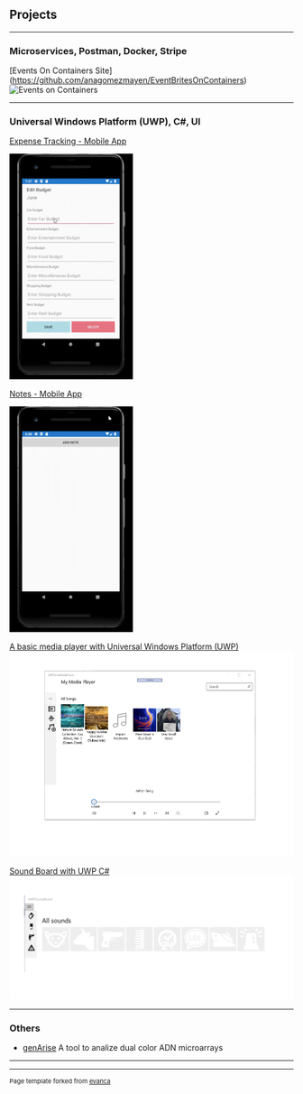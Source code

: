 ## Projects

---

### Microservices, Postman, Docker, Stripe

[Events  On Containers Site] (https://github.com/anagomezmayen/EventBritesOnContainers)
<img src="images/events.gif?raw=true" alt="Events on Containers" />

---
### Universal Windows Platform (UWP), C#, UI

[Expense Tracking - Mobile App](https://github.com/hanbokhe/ExpenseTrackingApp)

<img src="images/ExpenseTrackingApp.gif?raw=true" height="400" alt="Expense Tracking App" />

[Notes - Mobile App](https://github.com/anagomezmayen/PhoneNotesApp)

<img src="images/NotesApp.gif?raw=true" height="400" alt="Notes App" />

[A basic media player with Universal Windows Platform (UWP)](https://github.com/anagomezmayen/UWPBasicMediaPlayer)
<img src="images/MediaPlayer.png?raw=true"/>

[Sound Board with UWP C#](https://github.com/anagomezmayen/UWPSoundBoard)
<img src="images/soundBoard.png?raw=true"/>


---

### Others

- [genArise](https://www.bioconductor.org/packages/release/bioc/html/genArise.html) A tool to analize dual color ADN microarrays

---



---
<p style="font-size:11px">Page template forked from <a href="https://github.com/evanca/quick-portfolio">evanca</a></p>
<!-- Remove above link if you don't want to attibute -->
